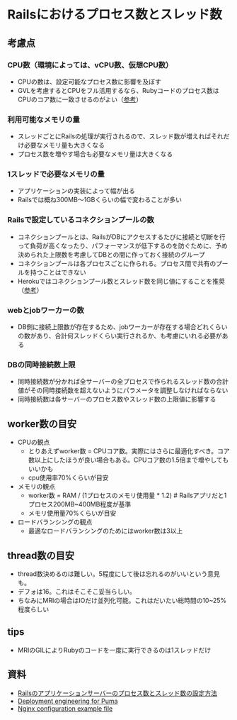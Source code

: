 # Railsにおけるプロセス数とスレッド数

## 考慮点
### CPU数（環境によっては、vCPU数、仮想CPU数）
- CPUの数は、設定可能なプロセス数に影響を及ぼす
- GVLを考慮するとCPUをフル活用するなら、Rubyコードのプロセス数はCPUのコア数に一致させるのがよい（[参考](https://devcenter.heroku.com/articles/deploying-rails-applications-with-the-puma-web-server#process-count-value)）


### 利用可能なメモリの量
- スレッドごとにRailsの処理が実行されるので、スレッド数が増えればそれだけ必要なメモリ量も大きくなる
- プロセス数を増やす場合も必要なメモリ量は大きくなる

### 1スレッドで必要なメモリの量
- アプリケーションの実装によって幅が出る
- Railsでは概ね300MB〜1GBくらいの幅で変わることが多い

### Railsで設定しているコネクションプールの数
- コネクションプールとは、RailsがDBにアクセスするたびに接続と切断を行って負荷が高くなったり、パフォーマンスが低下するのを防ぐために、予め決められた上限数を考慮してDBとの間に作っておく接続のグループ
- コネクションプールは各プロセスごとに作られる。プロセス間で共有のプールを持つことはできない
- Herokuではコネクションプール数とスレッド数を同じ値にすることを推奨（[参考](https://devcenter.heroku.com/articles/concurrency-and-database-connections#threaded-servers)）
### webとjobワーカーの数
- DB側に接続上限数が存在するため、jobワーカーが存在する場合どれくらいの数があり、合計何スレッドくらい実行されるか、も考慮にいれる必要がある
### DBの同時接続数上限
- 同時接続数が分かれば全サーバーの全プロセスで作られるスレッド数の合計値がその同時接続数を超えないようにパラメータを調整しなければならない
- 同時接続数は各サーバーのプロセス数やスレッド数の上限値に影響する

## worker数の目安
- CPUの観点
  - とりあえずworker数 = CPUコア数。実際にはさらに最適化すべき。コア数以上にしたほうが良い場合もある。CPUコア数の1.5倍まで増やしてもいいかも
  - cpu使用率70%くらいが目安
- メモリの観点
  - worker数 = RAM / (1プロセスのメモリ使用量 * 1.2) # Railsアプリだと1プロセス200MB~400MB程度が基準
  - メモリ使用量70%くらいが目安
- ロードバランシングの観点
  - 最適なロードバランシングのためにはworker数は3以上
## thread数の目安
- thread数決めるのは難しい。5程度にして後は忘れるのがいいという意見も。
- デフォは16。これはそこそこ妥当らしい。
- ちなみにMRIの場合はIOだけ並列化可能。これはだいたい総時間の10~25%程度らしい

## tips
- MRIのGILによりRubyのコードを一度に実行できるのは1スレッドだけ
## 資料
- [Railsのアプリケーションサーバーのプロセス数とスレッド数の設定方法](https://tech-book.precena.co.jp/software/backend/ruby-on-rails/rails-process-and-thread)
- [Deployment engineering for Puma](https://github.com/puma/puma/blob/master/docs/deployment.md)
- [Nginx configuration example file](https://github.com/puma/puma/blob/master/docs/nginx.md)